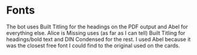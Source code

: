 # Fonts

The bot uses Built Titling for the headings on the PDF output and Abel for everything else. Alice is Missing uses (as far as I can tell) Built Titling for headings/bold text and DIN Condensed for the rest. I used Abel because it was the closest free font I could find to the original used on the cards.
